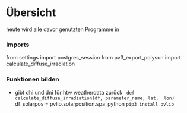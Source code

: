# Übersicht
heute wird alle davor genutzten Programme in 

### Imports
from settings import postgres_session
from pv3_export_polysun import calculate_diffuse_irradiation

### Funktionen bilden
- gibt dhi und dni für htw weatherdata zurück
  `` def calculate_diffuse_irradiation(df, parameter_name, lat,  lon)``
  df_solarpos = pvlib.solarposition.spa_python
`pip3 install pvlib`